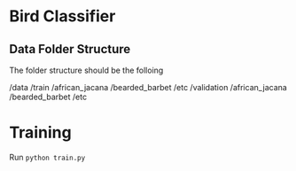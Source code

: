 # Bird Classifier

## Data Folder Structure

The folder structure should be the folloing

/data
  /train
    /african_jacana
    /bearded_barbet
    /etc
  /validation
    /african_jacana
    /bearded_barbet
    /etc


# Training

Run `python train.py`